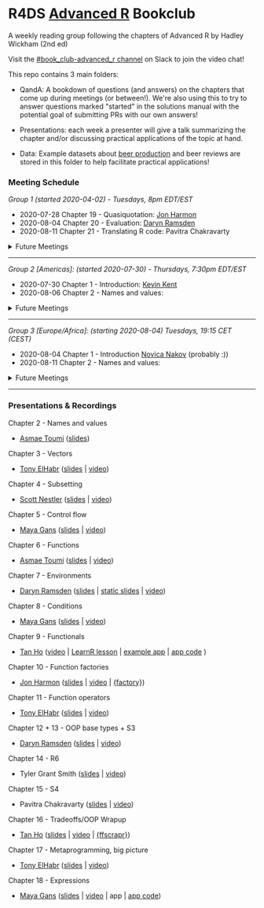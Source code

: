 # R4DS [Advanced R](https://adv-r.hadley.nz/) Bookclub
A weekly reading group following the chapters of Advanced R by Hadley Wickham (2nd ed)

Visit the [#book_club-advanced_r channel](https://r4ds.io/join) on Slack to join the video chat! 

This repo contains 3 main folders:

- QandA: A bookdown of questions (and answers) on the chapters that come up during meetings (or between!). We're also using this to try to answer questions marked "started" in the solutions manual with the potential goal of submitting PRs with our own answers!

- Presentations: each week a presenter will give a talk summarizing the chapter and/or discussing practical applications of the topic at hand. 

- Data: Example datasets about [beer production](https://github.com/rfordatascience/tidytuesday/blob/master/data/2020/2020-03-31/readme.md) and beer reviews are stored in this folder to help facilitate practical applications!

### Meeting Schedule 

*Group 1 (started 2020-04-02) - Tuesdays, 8pm EDT/EST*

- 2020-07-28 Chapter 19 - Quasiquotation: [Jon Harmon](https://twitter.com/jonthegeek)
- 2020-08-04 Chapter 20 - Evaluation: [Daryn Ramsden](https://twitter.com/thisisdaryn) 
- 2020-08-11 Chapter 21 - Translating R code: Pavitra Chakravarty


<details>
  <summary> Future Meetings </summary>

- 2020-08-18 Chapter 22 - Debugging: [Tan Ho](https://twitter.com/_tanho)
- 2020-08-25 Chapter 23 - Measuring performance:
- 2020-09-01 Chapter 24 - Improving performance:
- 2020-09-08 Chapter 25 - Rewriting R code in C++:

</details>
<hr>

*Group 2 [Americas]: (started 2020-07-30) - Thursdays, 7:30pm EDT/EST*

- 2020-07-30 Chapter 1 - Introduction: [Kevin Kent](https://twitter.com/kevin_m_kent)
- 2020-08-06 Chapter 2 - Names and values: 

<details>
  <summary> Future Meetings </summary>
</details>

<hr>

*Group 3 [Europe/Africa]: (starting 2020-08-04) Tuesdays, 19:15 CET (CEST)*
- 2020-08-04 Chapter 1 - Introduction [Novica Nakov](https://twitter.com/novicanakov) (probably :))
- 2020-08-11 Chapter 2 - Names and values: 

<details>
  <summary> Future Meetings </summary>
</details>

<hr>

### Presentations & Recordings

Chapter 2 - Names and values

- [Asmae Toumi](https://twitter.com/asmae_toumi) ([slides](https://r4ds.github.io/bookclub-Advanced_R/Presentations/Week02/Chap2slides.html#1))

Chapter 3 - Vectors

- [Tony ElHabr](https://twitter.com/TonyElHabr) ([slides](https://r4ds.github.io/bookclub-Advanced_R/Presentations/Week03/Chap3slides.html#1) | [video](https://www.youtube.com/watch?v=pQ-xDAPEQaw))

Chapter 4 - Subsetting

- [Scott Nestler](https://twitter.com/ScottNestler) ([slides](https://r4ds.github.io/bookclub-Advanced_R/Presentations/Week04/Chap4slides.html#1) | [video](https://www.youtube.com/watch?v=eLMpCc0t1cg))

Chapter 5 - Control flow

- [Maya Gans](https://maya.rbind.io) ([slides](https://r4ds.github.io/bookclub-Advanced_R/Presentations/Week05/Chapter5.html#1) | [video](https://www.youtube.com/watch?v=96eY6YS_3hU))

Chapter 6 - Functions

- [Asmae Toumi](https://twitter.com/asmae_toumi) ([slides](https://r4ds.github.io/bookclub-Advanced_R/Presentations/Week06/Chap6slides.html#1) | [video](https://youtu.be/UwzGhMndWzs))

Chapter 7 - Environments

- [Daryn Ramsden](https://twitter.com/thisisdaryn)  ([slides](https://r4dscommunity.shinyapps.io/environments/) | [static slides](https://r4ds.github.io/bookclub-Advanced_R/Presentations/Week07/Chap7Slides.html#1) | [video](https://www.youtube.com/watch?v=mk7iu1-P8ZU))

Chapter 8 - Conditions

- [Maya Gans](https://maya.rbind.io) ([slides](https://r4ds.github.io/bookclub-Advanced_R/Presentations/Week08/Chapter8.html#1) | [video](https://www.youtube.com/watch?v=mwiNe083DLU))

Chapter 9 - Functionals

- [Tan Ho](https://twitter.com/_tanho) ([video](https://youtu.be/o0a6aJ4kCkU) | [LearnR lesson](https://apps.tanho.ca/app_direct/advr_w9_learnr/) | [example app](https://apps.tanho.ca/app_direct/advr_w9_app/) | [app code](https://github.com/r4ds/bookclub-Advanced_R/tree/master/Presentations/Week09) )

Chapter 10 - Function factories

- [Jon Harmon](https://twitter.com/jonthegeek) ([slides](https://r4ds.github.io/bookclub-Advanced_R/Presentations/Week10/Chapter10.html#1) | [video](https://www.youtube.com/watch?v=enI5Ynq6olI) | [{factory}](https://cran.r-project.org/package=factory))

Chapter 11 - Function operators

- [Tony ElHabr](https://twitter.com/TonyElHabr) ([slides](https://r4ds.github.io/bookclub-Advanced_R/Presentations/Week11/Chapter11.html#1) | [video](https://www.youtube.com/watch?v=zzUY03gt_pA&feature=youtu.be))

Chapter 12 + 13 - OOP base types + S3

- [Daryn Ramsden](https://twitter.com/thisisdaryn) ([slides](https://r4ds.github.io/bookclub-Advanced_R/Presentations/Week12/Advanced_R_12to13_OOP.html#1) | [video](https://www.youtube.com/watch?v=Fy3JF5Em6qY&feature=youtu.be))

Chapter 14 - R6

- Tyler Grant Smith ([slides](https://r4ds.github.io/bookclub-Advanced_R/Presentations/Week13/Chapter14.html#1) | [video](https://www.youtube.com/watch?v=hPjaOdprgow&feature=youtu.be))

Chapter 15 - S4

- Pavitra Chakravarty ([slides](https://r4ds.github.io/bookclub-Advanced_R/Presentations/Week14/Chapter15.html#1) | [video](https://www.youtube.com/watch?v=a1jzpWiksyA&feature=youtu.be))

Chapter 16 - Tradeoffs/OOP Wrapup

- [Tan Ho](https://twitter.com/_tanho) ([slides](https://r4ds.github.io/bookclub-Advanced_R/Presentations/Week15/AdvR-W15_Tradeoffs.html#1) | [video](https://www.youtube.com/watch?v=W1uc8HbyZvI&feature=youtu.be) | [{ffscrapr}](https://github.com/dynastyprocess/ffscrapr))

Chapter 17 - Metaprogramming, big picture

- [Tony ElHabr](https://twitter.com/TonyElHabr) ([slides](https://r4ds.github.io/bookclub-Advanced_R/Presentations/Week16/Chapter17.html#1) | [video](https://www.youtube.com/watch?v=10gRbFMoh7g))

Chapter 18 - Expressions 
- [Maya Gans](https://maya.rbind.io) ([slides](https://r4ds.github.io/bookclub-Advanced_R/Presentations/Week17/Chapter18.html#1) | [video](https://youtu.be/2NixH3QAerQ) | app | [app code](https://github.com/r4ds/bookclub-Advanced_R/tree/master/Presentations/Week17/expressions))
